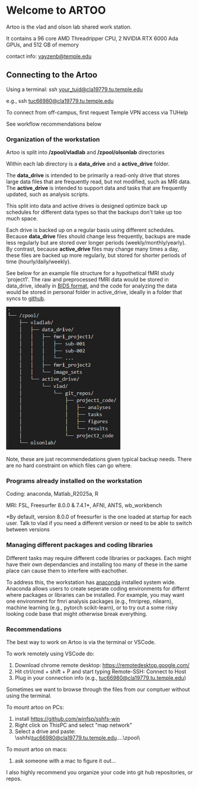 # Welcome to ARTOO

Artoo is the vlad and olson lab shared work station. 

It contains a 96 core AMD Threadripper CPU, 2 NVIDIA RTX 6000 Ada GPUs, and 512 GB of memory

contact info: vayzenb@temple.edu

## Connecting to the Artoo

Using a terminal:
ssh your_tuid@cla19779.tu.temple.edu

e.g., ssh tuc66980@cla19779.tu.temple.edu

To connect from off-campus, first request Temple VPN access via TUHelp

See workflow recommendations below

### Organization of the workstation

Artoo is split into **/zpool/vladlab** and **/zpool/olsonlab** directories

Within each lab directory is a **data_drive** and a **active_drive** folder. 

The **data_drive** is intended to be primarily a read-only drive that stores large data files that are frequently read, but not modified, such as MRI data.
The **active_drive** is intended to support data and tasks that are frequently updated, such as analysis scripts. 

This split into data and active drives is designed optimize back up schedules for different data types so that the backups don't take up too much space. 

Each drive is backed up on a regular basis using different schedules. Because **data_drive** files should change less frequently, backups are made less regularly but are stored over longer periods (weekly/monthly/yearly).  By contrast, because **active_drive** files may change many times a day, these files are backed up more regularly, but stored for shorter periods of time (hourly/daily/weekly). 

See below for an example file structure for a hypothetical fMRI study 'project1'. The raw and preprocessed fMRI data would be stored in data_drive, ideally in [BIDS format](https://bids.neuroimaging.io/index.html), and the code for analyzing the data would be stored in personal folder in active_drive, ideally in a folder that syncs to [github](https://docs.github.com/en/get-started/git-basics).

![image](files/directory_structure.png)

Note, these are just recommendedations given typical backup needs. There are no hard constraint on which files can go where.

### Programs already installed on the workstation

Coding: anaconda, Matlab_R2025a, R 

MRI: FSL, Freesurfer 8.0.0 & 7.4.1*, AFNI, ANTS, wb_workbench

*By default, version 8.0.0 of freesurfer is the one loaded at startup for each user. Talk to vlad if you need a different version or need to be able to switch between versions

### Managing different packages and coding libraries

Different tasks may require different code libraries or packages. Each might have their own dependancies and installing too many of these in the same place can cause them to interfere with eachother. 

To address this, the workstation has [anaconda](https://docs.conda.io/projects/conda/en/stable/user-guide/cheatsheet.html) installed system wide. Anaconda allows users to create seperate coding environments for differnt where packages or libraries can be installed. For example, you may want one environment for fmri analysis packages (e.g., fmriprep, nilearn), machine learning (e.g., pytorch scikit-learn), or to try out a some risky looking code base that might otherwise break everything.

### Recommendations

The best way to work on Artoo is via the terminal or VSCode.

To work remotely using VSCode do:
1. Download chrome remote desktop: https://remotedesktop.google.com/
2. Hit ctrl/cmd + shift + P and start typing  Remote-SSH: Connect to Host
3. Plug in your connection info (e.g., tuc66980@cla19779.tu.temple.edu)

Sometimes we want to browse through the files from our comptuer without using the terminal. 

To mount artoo on PCs: 
1. install https://github.com/winfsp/sshfs-win
2. Right click on ThisPC and select "map network"
3. Select a drive and paste: \\sshfs\tuc66980@cla19779.tu.temple.edu\..\..\zpool\

To mount artoo on macs:
1. ask someone with a mac to figure it out...

I also highly recommend you organize your code into git hub repositories, or repos.




